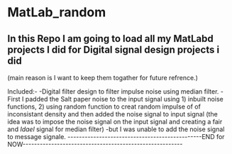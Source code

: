# MatLab_random
## In this Repo I am going to load all my MatLabd projects I did for Digital signal design projects i did
(main reason is I want to keep them togather for future refrence.)

Included:- 
        -Digital filter design to filter impulse noise using median filter.
        -First I padded the Salt paper noise to the input signal using 1) inbuilt noise functions, 2) using random function to creat random impulse of of inconsistant density and then added the noise signal to input signal (the idea was to impose the noise signal on the input signal and creating a fair and *Idael* signal for median filter)
        -but I was unable to add the noise signal to message signale.
-----------------------------------------------END for NOW--------------------------------------------------------
        
        
